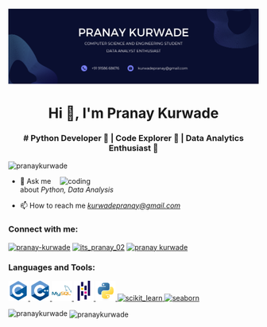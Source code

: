 ![logo](https://github.com/pranaykurwade/pranaykurwade/blob/main/Navy%20Geometric%20Technology%20LinkedIn%20Banner.png)
<h1 align="center">Hi 👋, I'm Pranay Kurwade</h1>
<h3 align="center"># Python Developer 🐍 | Code Explorer 🚀 | Data Analytics Enthusiast 🌟</h3>

<p align="left"> <img src="https://komarev.com/ghpvc/?username=pranaykurwade&label=Profile%20views&color=0e75b6&style=flat" alt="pranaykurwade" /> </p>
<img align = "right" alt="coding" width="400" src="https://media.licdn.com/dms/image/C4E12AQHhfpP2slLoXw/article-cover_image-shrink_600_2000/0/1578791251071?e=2147483647&v=beta&t=z0mDGgtn6FZAR_FAWN0lu2QP80ugvAfOnWcJ3acz7Rk">

- 💬 Ask me about *Python, Data Analysis*

- 📫 How to reach me *kurwadepranay@gmail.com*

<h3 align="left">Connect with me:</h3>
<p align="left">
<a href="https://www.linkedin.com/in/pranay-kurwade-bba02a25b/" target="blank"><img align="center" src="https://raw.githubusercontent.com/rahuldkjain/github-profile-readme-generator/master/src/images/icons/Social/linked-in-alt.svg" alt="pranay-kurwade" height="30" width="40" /></a>
<a href="https://instagram.com/its_pranay_02" target="blank"><img align="center" src="https://raw.githubusercontent.com/rahuldkjain/github-profile-readme-generator/master/src/images/icons/Social/instagram.svg" alt="its_pranay_02" height="30" width="40" /></a>
<a href="https://www.hackerrank.com/profile/kurwadepranay" target="blank"><img align="center" src="https://raw.githubusercontent.com/rahuldkjain/github-profile-readme-generator/master/src/images/icons/Social/hackerrank.svg" alt="pranay kurwade" height="30" width="40" /></a>
</p>

<h3 align="left">Languages and Tools:</h3>
<p align="left"> <a href="https://www.cprogramming.com/" target="_blank" rel="noreferrer"> <img src="https://raw.githubusercontent.com/devicons/devicon/master/icons/c/c-original.svg" alt="c" width="40" height="40"/> </a> <a href="https://www.w3schools.com/cpp/" target="_blank" rel="noreferrer"> <img src="https://raw.githubusercontent.com/devicons/devicon/master/icons/cplusplus/cplusplus-original.svg" alt="cplusplus" width="40" height="40"/> </a> <a href="https://www.mysql.com/" target="_blank" rel="noreferrer"> <img src="https://raw.githubusercontent.com/devicons/devicon/master/icons/mysql/mysql-original-wordmark.svg" alt="mysql" width="40" height="40"/> </a> <a href="https://pandas.pydata.org/" target="_blank" rel="noreferrer"> <img src="https://raw.githubusercontent.com/devicons/devicon/2ae2a900d2f041da66e950e4d48052658d850630/icons/pandas/pandas-original.svg" alt="pandas" width="40" height="40"/> </a> <a href="https://www.python.org" target="_blank" rel="noreferrer"> <img src="https://raw.githubusercontent.com/devicons/devicon/master/icons/python/python-original.svg" alt="python" width="40" height="40"/> </a> <a href="https://scikit-learn.org/" target="_blank" rel="noreferrer"> <img src="https://upload.wikimedia.org/wikipedia/commons/0/05/Scikit_learn_logo_small.svg" alt="scikit_learn" width="40" height="40"/> </a> <a href="https://seaborn.pydata.org/" target="_blank" rel="noreferrer"> <img src="https://seaborn.pydata.org/_images/logo-mark-lightbg.svg" alt="seaborn" width="40" height="40"/> </a> </p>

<p><img align="left" src="https://github-readme-stats.vercel.app/api/top-langs?username=pranaykurwade&show_icons=true&locale=en&layout=compact" alt="pranaykurwade" /></p>

<p>&nbsp;<img align="center" src="https://github-readme-stats.vercel.app/api?username=pranaykurwade&show_icons=true&locale=en" alt="pranaykurwade" /></p>
